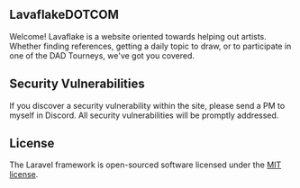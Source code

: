 

## LavaflakeDOTCOM
Welcome! Lavaflake is a website oriented towards helping out artists. Whether finding references, getting a daily topic to draw, or to participate in one of the DAD Tourneys, we've got you covered.

## Security Vulnerabilities

If you discover a security vulnerability within the site, please send a PM to myself in Discord. All security vulnerabilities will be promptly addressed.

## License

The Laravel framework is open-sourced software licensed under the [MIT license](https://opensource.org/licenses/MIT).
